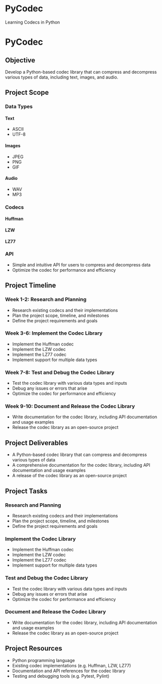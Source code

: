 # PyCodec
Learning Codecs in Python

**PyCodec**
================

**Objective**
------------

Develop a Python-based codec library that can compress and decompress various types of data, including text, images, and audio.

**Project Scope**
----------------

### Data Types
#### Text
* ASCII
* UTF-8

#### Images
* JPEG
* PNG
* GIF

#### Audio
* WAV
* MP3

### Codecs
#### Huffman
#### LZW
#### LZ77

### API
* Simple and intuitive API for users to compress and decompress data
* Optimize the codec for performance and efficiency

**Project Timeline**
-------------------

### Week 1-2: Research and Planning
* Research existing codecs and their implementations
* Plan the project scope, timeline, and milestones
* Define the project requirements and goals

### Week 3-6: Implement the Codec Library
* Implement the Huffman codec
* Implement the LZW codec
* Implement the LZ77 codec
* Implement support for multiple data types

### Week 7-8: Test and Debug the Codec Library
* Test the codec library with various data types and inputs
* Debug any issues or errors that arise
* Optimize the codec for performance and efficiency

### Week 9-10: Document and Release the Codec Library
* Write documentation for the codec library, including API documentation and usage examples
* Release the codec library as an open-source project

**Project Deliverables**
-------------------------

* A Python-based codec library that can compress and decompress various types of data
* A comprehensive documentation for the codec library, including API documentation and usage examples
* A release of the codec library as an open-source project

**Project Tasks**
----------------

### Research and Planning
* Research existing codecs and their implementations
* Plan the project scope, timeline, and milestones
* Define the project requirements and goals

### Implement the Codec Library
* Implement the Huffman codec
* Implement the LZW codec
* Implement the LZ77 codec
* Implement support for multiple data types

### Test and Debug the Codec Library
* Test the codec library with various data types and inputs
* Debug any issues or errors that arise
* Optimize the codec for performance and efficiency

### Document and Release the Codec Library
* Write documentation for the codec library, including API documentation and usage examples
* Release the codec library as an open-source project

**Project Resources**
--------------------

* Python programming language
* Existing codec implementations (e.g. Huffman, LZW, LZ77)
* Documentation and API references for the codec library
* Testing and debugging tools (e.g. Pytest, Pylint)
